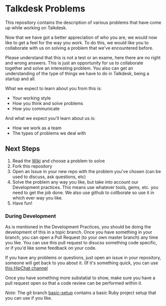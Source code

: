 # Talkdesk Problems

This repository contains the description of various problems that have
come up while working on Talkdesk.

Now that we have got a better appreciation of who you are, we would now like to get
a feel for the way you work. To do this, we would like you to collaborate with us on
solving a problem that we've encountered before.

Please understand that this is not a test or an exame, here there are no right and wrong
answers. This is just an opportunity for us to collaborate together and solve an interesting
problem. You also can get an understanding of the type of things we have to do in Talkdesk,
being a startup and all.

What we expect to learn about you from this is:

* Your working style
* How you think and solve problems
* How you communicate

And what we expect you'll learn about us is:

* How we work as a team
* The types of problems we deal with


## Next Steps

1. Read the [Wiki](https://github.com/Talkdesk/talkdesk_problems/wiki) and choose a problem to solve
2. Fork this repository
3. Open an Issue in your new repo with the problem you've chosen (can be used to discuss, ask questions, etc)
4. Solve the problem any way you like, but take into account our Development practices.
   This means use whatever tools, gems, etc. you need to get the job done. We also use github to collborate
   so use it in which ever way you like.
5. Have fun!

### During Development

As is mentioned in the Development Practices, you should be doing the development of this in a topic branch.
Once you have something in your branch, you can open a Pull Request (to your own master branch) any time you
like. You can use this pull request to disucss something code specific, or if you'd like some feedback on
your code.

If you have any problems or questions, just open an issue in your repository, someone will get back to you
about it. (If it's something quick, you can use [this HipChat channel](http://www.hipchat.com/gP8zhqbmd)

Once you have something more substatial to show, make sure you have a pull request open so that a code review
can be performed within it.

*Note*: The git branch [basic-setup][1] contains a basic Ruby project setup that you can use if you like.

[1]:https://github.com/Talkdesk/talkdesk_problems/tree/basic-setup
